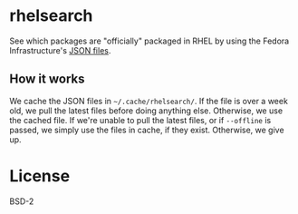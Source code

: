 # rhelsearch

See which packages are "officially" packaged in RHEL by using the Fedora
Infrastructure's
[JSON files](https://infrastructure.fedoraproject.org/repo/json/pkg_el7.json).

## How it works

We cache the JSON files in `~/.cache/rhelsearch/`. If the file is over a week
old, we pull the latest files before doing anything else. Otherwise, we use the
cached file. If we're unable to pull the latest files, or if `--offline` is
passed, we simply use the files in cache, if they exist. Otherwise, we give up.

# License

BSD-2
